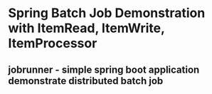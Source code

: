 # Spring Batch Job Demonstration with ItemRead, ItemWrite, ItemProcessor
## jobrunner - simple spring boot application demonstrate distributed batch job
